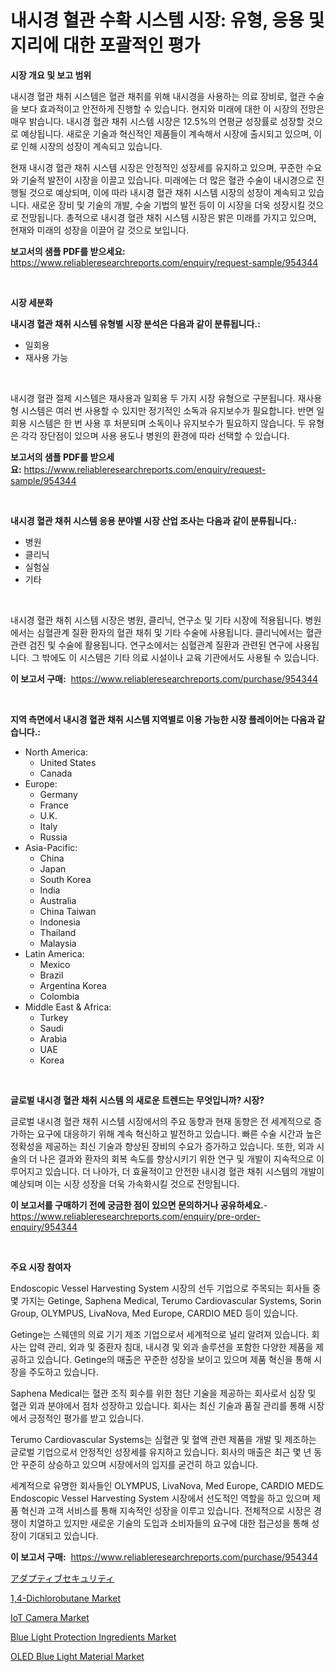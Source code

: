 <p><h1>내시경 혈관 수확 시스템 시장: 유형, 응용 및 지리에 대한 포괄적인 평가</h1></p><p><strong>시장 개요 및 보고 범위</strong></p>
<p><p>내시경 혈관 채취 시스템은 혈관 채취를 위해 내시경을 사용하는 의료 장비로, 혈관 수술을 보다 효과적이고 안전하게 진행할 수 있습니다. 현지와 미래에 대한 이 시장의 전망은 매우 밝습니다. 내시경 혈관 채취 시스템 시장은 12.5%의 연평균 성장률로 성장할 것으로 예상됩니다. 새로운 기술과 혁신적인 제품들이 계속해서 시장에 출시되고 있으며, 이로 인해 시장의 성장이 계속되고 있습니다.</p><p>현재 내시경 혈관 채취 시스템 시장은 안정적인 성장세를 유지하고 있으며, 꾸준한 수요와 기술적 발전이 시장을 이끌고 있습니다. 미래에는 더 많은 혈관 수술이 내시경으로 진행될 것으로 예상되며, 이에 따라 내시경 혈관 채취 시스템 시장의 성장이 계속되고 있습니다. 새로운 장비 및 기술의 개발, 수술 기법의 발전 등이 이 시장을 더욱 성장시킬 것으로 전망됩니다. 총적으로 내시경 혈관 채취 시스템 시장은 밝은 미래를 가지고 있으며, 현재와 미래의 성장을 이끌어 갈 것으로 보입니다.</p></p>
<p><strong>보고서의 샘플 PDF를 받으세요:</strong> <a href="https://www.reliableresearchreports.com/enquiry/request-sample/954344">https://www.reliableresearchreports.com/enquiry/request-sample/954344</a></p>
<p>&nbsp;</p>
<p><strong>시장 세분화</strong></p>
<p><strong>내시경 혈관 채취 시스템 유형별 시장 분석은 다음과 같이 분류됩니다.:</strong></p>
<p><ul><li>일회용</li><li>재사용 가능</li></ul></p>
<p>&nbsp;</p>
<p><p>내시경 혈관 절제 시스템은 재사용과 일회용 두 가지 시장 유형으로 구분됩니다. 재사용형 시스템은 여러 번 사용할 수 있지만 정기적인 소독과 유지보수가 필요합니다. 반면 일회용 시스템은 한 번 사용 후 처분되며 소독이나 유지보수가 필요하지 않습니다. 두 유형은 각각 장단점이 있으며 사용 용도나 병원의 환경에 따라 선택할 수 있습니다.</p></p>
<p><strong>보고서의 샘플 PDF를 받으세요:</strong>&nbsp;<a href="https://www.reliableresearchreports.com/enquiry/request-sample/954344">https://www.reliableresearchreports.com/enquiry/request-sample/954344</a></p>
<p>&nbsp;</p>
<p><strong> 내시경 혈관 채취 시스템 응용 분야별 시장 산업 조사는 다음과 같이 분류됩니다.:</strong></p>
<p><ul><li>병원</li><li>클리닉</li><li>실험실</li><li>기타</li></ul></p>
<p>&nbsp;</p>
<p><p>내시경 혈관 채취 시스템 시장은 병원, 클리닉, 연구소 및 기타 시장에 적용됩니다. 병원에서는 심혈관계 질환 환자의 혈관 채취 및 기타 수술에 사용됩니다. 클리닉에서는 혈관 관련 검진 및 수술에 활용됩니다. 연구소에서는 심혈관계 질환과 관련된 연구에 사용됩니다. 그 밖에도 이 시스템은 기타 의료 시설이나 교육 기관에서도 사용될 수 있습니다.</p></p>
<p><strong>이 보고서 구매:</strong>&nbsp; <a href="https://www.reliableresearchreports.com/purchase/954344">https://www.reliableresearchreports.com/purchase/954344</a></p>
<p>&nbsp;</p>
<p><strong>지역 측면에서 내시경 혈관 채취 시스템 지역별로 이용 가능한 시장 플레이어는 다음과 같습니다.:</strong></p>
<p><ul>
    <li>
        North America:
        <ul>
            <li>United States</li>
            <li>Canada</li>
        </ul>
    </li>
    <li>
        Europe:
        <ul>
            <li>Germany</li>
            <li>France</li>
            <li>U.K.</li>
            <li>Italy</li>
            <li>Russia</li>
        </ul>
    </li>
    <li>
        Asia-Pacific:
        <ul>
            <li>China</li>
            <li>Japan</li>
            <li>South Korea</li>
            <li>India</li>
            <li>Australia</li>
            <li>China Taiwan</li>
            <li>Indonesia</li>
            <li>Thailand</li>
            <li>Malaysia</li>
        </ul>
    </li>
    <li>
        Latin America:
        <ul>
            <li>Mexico</li>
            <li>Brazil</li>
            <li>Argentina Korea</li>
            <li>Colombia</li>
        </ul>
    </li>
    <li>
        Middle East & Africa:
        <ul>
            <li>Turkey</li>
            <li>Saudi</li>
            <li>Arabia</li>
            <li>UAE</li>
            <li>Korea</li>
        </ul>
    </li>
    </ul></p>
<p>&nbsp;</p>
<p><strong>글로벌 내시경 혈관 채취 시스템 의 새로운 트렌드는 무엇입니까? 시장?</strong></p>
<p><p>글로벌 내시경 혈관 채취 시스템 시장에서의 주요 동향과 현재 동향은 전 세계적으로 증가하는 요구에 대응하기 위해 계속 혁신하고 발전하고 있습니다. 빠른 수술 시간과 높은 정확성을 제공하는 최신 기술과 향상된 장비의 수요가 증가하고 있습니다. 또한, 외과 시술의 더 나은 결과와 환자의 회복 속도를 향상시키기 위한 연구 및 개발이 지속적으로 이루어지고 있습니다. 더 나아가, 더 효율적이고 안전한 내시경 혈관 채취 시스템의 개발이 예상되며 이는 시장 성장을 더욱 가속화시킬 것으로 전망됩니다.</p></p>
<p><strong>이 보고서를 구매하기 전에 궁금한 점이 있으면 문의하거나 공유하세요.</strong>- <a href="https://www.reliableresearchreports.com/enquiry/pre-order-enquiry/954344">https://www.reliableresearchreports.com/enquiry/pre-order-enquiry/954344</a></p>
<p>&nbsp;</p>
<p><strong>주요 시장 참여자</strong></p>
<p><p>Endoscopic Vessel Harvesting System 시장의 선두 기업으로 주목되는 회사들 중 몇 가지는 Getinge, Saphena Medical, Terumo Cardiovascular Systems, Sorin Group, OLYMPUS, LivaNova, Med Europe, CARDIO MED 등이 있습니다.</p><p>Getinge는 스웨덴의 의료 기기 제조 기업으로서 세계적으로 널리 알려져 있습니다. 회사는 압력 관리, 외과 및 중환자 침대, 내시경 및 외과 솔루션을 포함한 다양한 제품을 제공하고 있습니다. Getinge의 매출은 꾸준한 성장을 보이고 있으며 제품 혁신을 통해 시장을 주도하고 있습니다.</p><p>Saphena Medical는 혈관 조직 회수를 위한 첨단 기술을 제공하는 회사로서 심장 및 혈관 외과 분야에서 점차 성장하고 있습니다. 회사는 최신 기술과 품질 관리를 통해 시장에서 긍정적인 평가를 받고 있습니다.</p><p>Terumo Cardiovascular Systems는 심혈관 및 혈액 관련 제품을 개발 및 제조하는 글로벌 기업으로서 안정적인 성장세를 유지하고 있습니다. 회사의 매출은 최근 몇 년 동안 꾸준히 상승하고 있으며 시장에서의 입지를 굳건히 하고 있습니다.</p><p>세계적으로 유명한 회사들인 OLYMPUS, LivaNova, Med Europe, CARDIO MED도 Endoscopic Vessel Harvesting System 시장에서 선도적인 역할을 하고 있으며 제품 혁신과 고객 서비스를 통해 지속적인 성장을 이루고 있습니다. 전체적으로 시장은 경쟁이 치열하고 있지만 새로운 기술의 도입과 소비자들의 요구에 대한 접근성을 통해 성장이 기대되고 있습니다.</p></p>
<p><strong>이 보고서 구매:</strong>&nbsp;&nbsp;<a href="https://www.reliableresearchreports.com/purchase/954344">https://www.reliableresearchreports.com/purchase/954344</a></p>
<p><p><a href="https://github.com/mohamedbakry57/Market-Research-Report-List-2/blob/main/2301032185239.md">アダプティブセキュリティ</a></p><p><a href="https://changeable-paste-463.notion.site/1-4-Dichlorobutane-Market-with-the-goal-of-estimating-the-market-size-and-future-growth-potential-of-d72c2bf401ac44ceae6bb76d1c766c4f">1,4-Dichlorobutane Market</a></p><p><a href="https://view.publitas.com/reportprime-1/iot-camera-market-research-report-unlocks-analysis-on-the-market-financial-status-market-size-and-market-revenue-upto-2031/">IoT Camera Market</a></p><p><a href="https://issuu.com/reportprime-2/docs/blue-light-protection-ingredients-market-size-2030">Blue Light Protection Ingredients Market</a></p><p><a href="https://github.com/vimar16th/Market-Research-Report-List-3/blob/main/oled-blue-light-material-market.md">OLED Blue Light Material Market</a></p></p>
